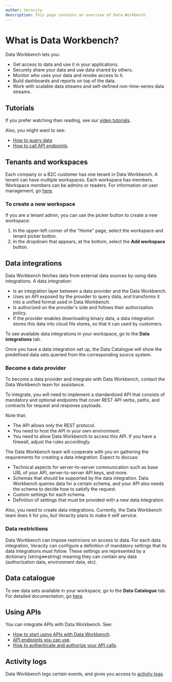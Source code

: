 ```yaml
---
author: Veracity
description: This page contains an overview of Data Workbench.
---
```

# What is Data Workbench?
Data Workbench lets you:
* Get access to data and use it in your applications.
* Securely share your data and use data shared by others.
* Monitor who uses your data and revoke access to it.
* Build dashboards and reports on top of the data.
* Work with scalable data streams and self-defined non-time-series data streams.

## Tutorials
If you prefer watching than reading, see our [video tutorials](https://help-center.veracity.com/en/collections/3824716-data-workbench?_gl=1*7qojbi*_ga*MjQwOTQ4NzExLjE2NTg1MDk5OTQ.*_ga_DYYE3X0DZL*MTcxMTQ0MjYwMC4xOC4xLjE3MTE0NDI3ODcuMC4wLjA.).

Also, you might want to see:
* [How to query data](tutorial/tutorialq.md)
* [How to call API endpoints](tutorial/tutorial2.md).

## Tenants and workspaces
Each company or a B2C customer has one tenant in Data Workbench. A tenant can have multiple workspaces. Each workspace has members. Workspace members can be admins or readers. For information on user management, go [here](usermanagement.md).

### To create a new workspace
If you are a tenant admin, you can use the picker button to create a new workspace:
1. In the upper-left corner of the "Home" page, select the workspace and tenant picker button.
2. In the dropdown that appears, at the bottom, select the **Add workspace** button.

## Data integrations
 Data Workbench fetches data from external data sources by using data integrations. A data integration:
* Is an integration layer between a data provider and the Data Workbench. 
* Uses an API exposed by the provider to query data, and transforms it into a unified format used in Data Workbench.
* Is authorized on the provider's side and follows their authorization policy.
* If the provider enables downloading binary data, a data integration stores this data into cloud file stores, so that it can used by customers.
 
To see available data integrations in your workspace, go to the **Data integrations** tab. 

Once you have a data integration set up, the Data Catalogue will show the predefined data sets queried from the corresponding source system.

### Become a data provider
To become a data provider and integrate with Data Workbench, contact the Data Workbench team for assistance.

To integrate, you will need to implement a standardized API that consists of mandatory and optional endpoints that cover REST API verbs, paths, and contracts for request and response payloads.

Note that:
* The API allows only the REST protocol.
* You need to host the API in your own environment.
* You need to allow Data Workbench to access this API. If you have a firewall, adjust the rules accordingly.

The Data Workbench team will cooperate with you on gathering the requirements for creating a data integration. Expect to discuss:
* Technical aspects for server-to-server communication such as base URL of your API, server-to-server API keys, and more.
* Schemas that should be supported by the data integration. Data Workbench queries data for a certain schema, and your API also needs the schema to decide how to satisfy the request.
* Custom settings for each schema.
* Definition of settings that must be provided with a new data integration.

Also, you need to create data integrations. Currently, the Data Workbench team does it for you, but Veracity plans to make it self service.

### Data restrictions
Data Workbench can impose restricions on access to data. For each data integration, Veracity can configure a definition of mandatory settings that its data integrations must follow. These settings are represented by a dictionary (string<=>string) meaning they can contain any data (authorization data, environment data, etc). 

## Data catalogue
To see data sets available in your workspace, go to the **Data Catalogue** tab. For detailed documentation, go [here](datacatalogue.md).

## Using APIs
You can integrate APIs with Data Workbench. See:
* [How to start using APIs with Data Workbench](apimanagement.md).
* [API endpoints you can use](apiendpoints.md).
* [How to authenticate and authorize your API calls](authentication.md).

## Activity logs
Data Workbench logs certain events, and gives you access to [activity logs](activitylog.md).
